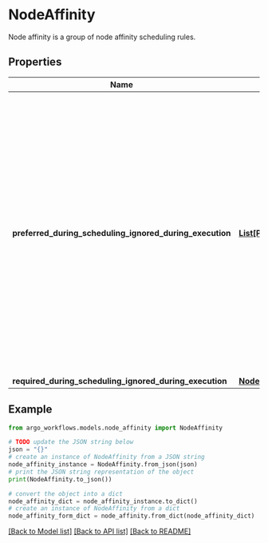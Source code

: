 # NodeAffinity

Node affinity is a group of node affinity scheduling rules.

## Properties

Name | Type | Description | Notes
------------ | ------------- | ------------- | -------------
**preferred_during_scheduling_ignored_during_execution** | [**List[PreferredSchedulingTerm]**](PreferredSchedulingTerm.md) | The scheduler will prefer to schedule pods to nodes that satisfy the affinity expressions specified by this field, but it may choose a node that violates one or more of the expressions. The node that is most preferred is the one with the greatest sum of weights, i.e. for each node that meets all of the scheduling requirements (resource request, requiredDuringScheduling affinity expressions, etc.), compute a sum by iterating through the elements of this field and adding \&quot;weight\&quot; to the sum if the node matches the corresponding matchExpressions; the node(s) with the highest sum are the most preferred. | [optional] 
**required_during_scheduling_ignored_during_execution** | [**NodeSelector**](NodeSelector.md) |  | [optional] 

## Example

```python
from argo_workflows.models.node_affinity import NodeAffinity

# TODO update the JSON string below
json = "{}"
# create an instance of NodeAffinity from a JSON string
node_affinity_instance = NodeAffinity.from_json(json)
# print the JSON string representation of the object
print(NodeAffinity.to_json())

# convert the object into a dict
node_affinity_dict = node_affinity_instance.to_dict()
# create an instance of NodeAffinity from a dict
node_affinity_form_dict = node_affinity.from_dict(node_affinity_dict)
```
[[Back to Model list]](../README.md#documentation-for-models) [[Back to API list]](../README.md#documentation-for-api-endpoints) [[Back to README]](../README.md)


